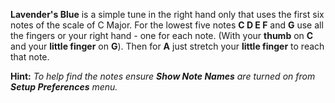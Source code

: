 **Lavender's Blue** is a simple tune in the right hand only that uses the first six notes of the scale of C Major. For the lowest five notes **C D E F** and **G** use all the fingers or your right hand - one for each note. (With your **thumb** on **C** and your **little finger** on **G**). Then for **A** just stretch your **little finger** to reach that note.

**Hint:** _To help find the notes ensure **Show Note Names** are turned on from **Setup Preferences** menu._
